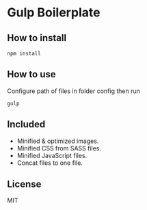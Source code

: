 # Gulp Boilerplate

## How to install

    npm install
    
## How to use

Configure path of files in folder config then run

    gulp
    
## Included

- Minified & optimized images.
- Minified CSS from SASS files.
- Minified JavaScript files.
- Concat files to one file.

## License

MIT